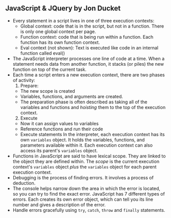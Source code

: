 ## JavaScript & JQuery by Jon Ducket

- Every statement in a script lives in one of three execution contexts:
  - Global context: code that is in the script, but not in a function. There is only one global context per page.
  - Function context: code that is being run within a function. Each function has its own function context.
  - Eval context (not shown): Text is executed like code in an internal function called eval()
- The JavaScript interpreter processes one line of code at a time. When a statement needs data from another function, it stacks (or piles) the new function on top of the current task.
- Each time a script enters a new execution context, there are two phases of activity:
  1. Prepare:
  - The new scope is created
  - Variables, functions, and arguments are created.
  - The preparation phase is often described as taking all of the variables and functions and *hoisting* them to the top of the execution context.  
  2. Execute
  - Now it can assign values to variables
  - Reference functions and run their code
  - Execute statements
In the interpreter, each execution context has its own `variables` object. It holds the variables, functions, and parameters available within it. Each execution context can also access its parent's `variables` object.
- Functions in JavaScript are said to have lexical scope. They are linked to the object they are defined within. The *scope* is the current execution context's `variables` object *plus* the `variables` object for each parent execution context.
- Debugging is the process of finding errors. It involves a process of deduction.
- The console helps narrow down the area in which the error is located, so you can try to find the exact error.
JavaScript has 7 different types of errors. Each creates its own error object, which can tell you its line number and gives a description of the error.
- Handle errors gracefully using `try`, `catch`, `throw` and `finally` statements.
